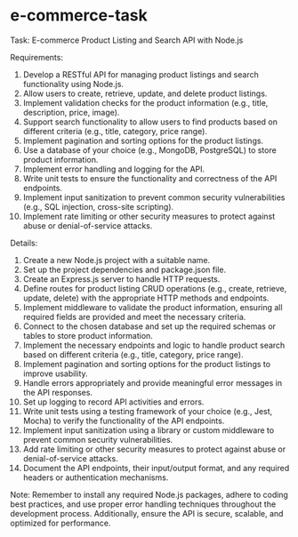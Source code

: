 # e-commerce-task

Task: E-commerce Product Listing and Search API with Node.js

Requirements:
1. Develop a RESTful API for managing product listings and search functionality using Node.js.
2. Allow users to create, retrieve, update, and delete product listings.
3. Implement validation checks for the product information (e.g., title, description, price, image).
4. Support search functionality to allow users to find products based on different criteria (e.g., title, category, price range).
5. Implement pagination and sorting options for the product listings.
6. Use a database of your choice (e.g., MongoDB, PostgreSQL) to store product information.
7. Implement error handling and logging for the API.
8. Write unit tests to ensure the functionality and correctness of the API endpoints.
9. Implement input sanitization to prevent common security vulnerabilities (e.g., SQL injection, cross-site scripting).
10. Implement rate limiting or other security measures to protect against abuse or denial-of-service attacks.

Details:
1. Create a new Node.js project with a suitable name.
2. Set up the project dependencies and package.json file.
3. Create an Express.js server to handle HTTP requests.
4. Define routes for product listing CRUD operations (e.g., create, retrieve, update, delete) with the appropriate HTTP methods and endpoints.
5. Implement middleware to validate the product information, ensuring all required fields are provided and meet the necessary criteria.
6. Connect to the chosen database and set up the required schemas or tables to store product information.
7. Implement the necessary endpoints and logic to handle product search based on different criteria (e.g., title, category, price range).
8. Implement pagination and sorting options for the product listings to improve usability.
9. Handle errors appropriately and provide meaningful error messages in the API responses.
10. Set up logging to record API activities and errors.
11. Write unit tests using a testing framework of your choice (e.g., Jest, Mocha) to verify the functionality of the API endpoints.
12. Implement input sanitization using a library or custom middleware to prevent common security vulnerabilities.
13. Add rate limiting or other security measures to protect against abuse or denial-of-service attacks.
14. Document the API endpoints, their input/output format, and any required headers or authentication mechanisms.

Note: Remember to install any required Node.js packages, adhere to coding best practices, and use proper error handling techniques throughout the development process. Additionally, ensure the API is secure, scalable, and optimized for performance.
